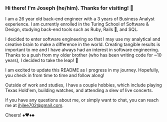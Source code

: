 ### Hi there! I'm Joseph (he/him). Thanks for visiting! 👋

I am a 26 year old back-end engineer with a 3 years of Business Analyst experience. I am currently enrolled in the Turing School of Software & Design, studying back-end tools such as Ruby, Rails 🚆, and SQL. 

I decided to enter software engineering so that I may use my analytical and creative brain to make a difference in the world. Creating tangible results is important to me and I have always had an interest in software engineering. Thanks to a push from my older brother (who has been writing code for ~10 years), I decided to take the leap! 🦘

I am excited to update this README as I progress in my journey. Hopefully, you check in from time to time and follow along!

Outside of work and studies, I have a couple hobbies, which include playing Texas Hold'em, building watches, and attending a slew of live concerts. 

If you have any questions about me, or simply want to chat, you can reach me at jhjlee702@gmail.com.

Cheers!
♠♥♦♣
